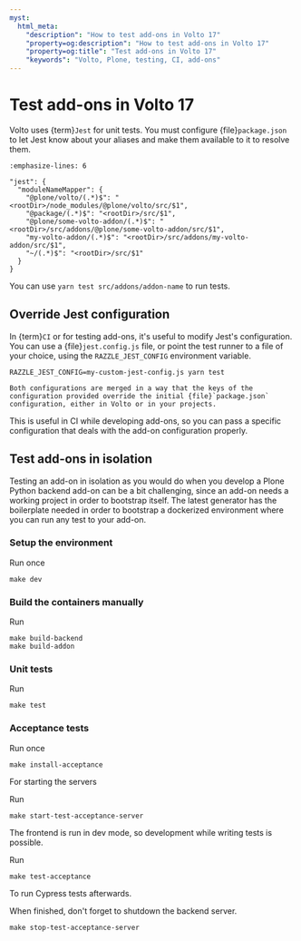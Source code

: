 ```yaml
---
myst:
  html_meta:
    "description": "How to test add-ons in Volto 17"
    "property=og:description": "How to test add-ons in Volto 17"
    "property=og:title": "Test add-ons in Volto 17"
    "keywords": "Volto, Plone, testing, CI, add-ons"
---
```


# Test add-ons in Volto 17

Volto uses {term}`Jest` for unit tests.
You must configure {file}`package.json` to let Jest know about your aliases and make them available to it to resolve them.

```{code-block} json
:emphasize-lines: 6

"jest": {
  "moduleNameMapper": {
    "@plone/volto/(.*)$": "<rootDir>/node_modules/@plone/volto/src/$1",
    "@package/(.*)$": "<rootDir>/src/$1",
    "@plone/some-volto-addon/(.*)$": "<rootDir>/src/addons/@plone/some-volto-addon/src/$1",
    "my-volto-addon/(.*)$": "<rootDir>/src/addons/my-volto-addon/src/$1",
    "~/(.*)$": "<rootDir>/src/$1"
  }
}
```

You can use `yarn test src/addons/addon-name` to run tests.


## Override Jest configuration

In {term}`CI` or for testing add-ons, it's useful to modify Jest's configuration.
You can use a {file}`jest.config.js` file, or point the test runner to a file of your choice, using the `RAZZLE_JEST_CONFIG` environment variable.

```shell
RAZZLE_JEST_CONFIG=my-custom-jest-config.js yarn test
```

```{note}
Both configurations are merged in a way that the keys of the configuration provided override the initial {file}`package.json` configuration, either in Volto or in your projects.
```

This is useful in CI while developing add-ons, so you can pass a specific configuration that deals with the add-on configuration properly.


## Test add-ons in isolation

Testing an add-on in isolation as you would do when you develop a Plone Python backend add-on can be a bit challenging, since an add-on needs a working project in order to bootstrap itself.
The latest generator has the boilerplate needed in order to bootstrap a dockerized environment where you can run any test to your add-on.

### Setup the environment

Run once

```shell
make dev
```

### Build the containers manually

Run

```shell
make build-backend
make build-addon
```

### Unit tests

Run

```shell
make test
```

### Acceptance tests

Run once

```shell
make install-acceptance
```

For starting the servers

Run

```shell
make start-test-acceptance-server
```

The frontend is run in dev mode, so development while writing tests is possible.

Run

```shell
make test-acceptance
```

To run Cypress tests afterwards.

When finished, don't forget to shutdown the backend server.

```shell
make stop-test-acceptance-server
```
